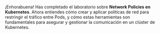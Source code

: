 ¡Enhorabuena! Has completado el laboratorio sobre **Network Policies en Kubernetes**. Ahora entiendes cómo crear y aplicar políticas de red para restringir el tráfico entre Pods, y cómo estas herramientas son fundamentales para asegurar y gestionar la comunicación en un clúster de Kubernetes.